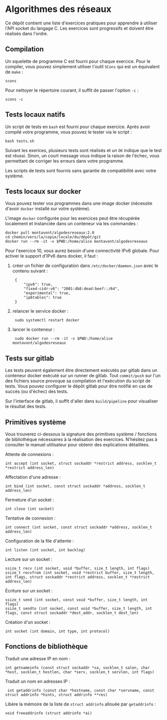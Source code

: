 # Algorithmes des réseaux

Ce dépôt contient une liste d'exercices pratiques pour apprendre à utiliser l'API socket du langage C. Les exercices sont progressifs et doivent être réalisés dans l'ordre.

## Compilation

Un squelette de programme C est fourni pour chaque exercice. Pour le compiler, vous pouvez simplement utiliser l'outil `SCons` qui est un équivalent de `make` :

    scons

Pour nettoyer le répertoire courant, il suffit de passer l'option `-c` :

    scons -c

## Tests locaux natifs

Un script de tests en `bash` est fourni pour chaque exercice. Après avoir compilé votre programme, vous pouvez le tester via le script :

    bash tests.sh

Suivant les exerices, plusieurs tests sont réalisés et un `OK` indique que le test est réussi. Sinon, un court message vous indique la raison de l'échec, vous permettant de corriger les erreurs dans votre programme.

Les scripts de tests sont fournis sans garantie de compatibilité avec votre système. 

## Tests locaux sur docker

Vous pouvez tester vos programmes dans une image docker (nécessite d'avoir `docker` installé sur votre système).

L'image `docker` configurée pour les exercices peut être récupérée localement et instanciée dans un conteneur via les commandes :

    docker pull montavont/algodesreseaux:2.0
    cd chemin/vers/la/copie/locale/du/dépôt/git
    docker run --rm -it -v $PWD:/home/alice montavont/algodesreseaux

Pour l'exercice 10, vous aurez besoin d'une connectivité IPv6 globale. Pour activer le support d'IPv6 dans docker, il faut :

1. créer un fichier de configuration dans `/etc/docker/daemon.json` avec le contenu suivant : 

        {
            "ipv6": true,
            "fixed-cidr-v6": "2001:db8:dead:beef::/64",
            "experimental": true,
            "ip6tables": true
        }

2. relancer le service docker :

        sudo systemctl restart docker

3. lancer le conteneur :

        sudo docker run --rm -it -v $PWD:/home/alice montavont/algodesreseaux

## Tests sur gitlab

Les tests peuvent également être directement exécutés par gitlab dans un conteneur docker exécuté sur un runner de gitlab. Tout `commit/push` sur l'un des fichiers source provoque sa compilation et l'exécution du script de tests. Vous pouvez configurer le dépôt gitlab pour être notifié en cas de succès (ou d'échec) des tests.

Sur l'interface de gitlab, il suffit d'aller dans `build/pipeline` pour visualiser le résultat des tests.

## Primitives système

Vous trouverez ci-dessous la signature des primitives système / fonctions de bibliothèque nécessaires à la réalisation des exercices. N'hésitez pas à consulter le manuel utilisateur pour obtenir des explications détaillées.

Attente de connexions :

    int accept (int socket, struct sockaddr *restrict address, socklen_t *restrict address_len)

Affectation d'une adresse :

    int bind (int socket, const struct sockaddr *address, socklen_t address_len)

Fermeture d'un socket :

    int close (int socket)

Tentative de connexion :

    int connect (int socket, const struct sockaddr *address, socklen_t address_len)

Configuration de la file d'attente :

    int listen (int socket, int backlog)

Lecture sur un socket :

    ssize_t recv (int socket, void *buffer, size_t length, int flags)
    ssize_t recvfrom (int socket, void *restrict buffer, size_t length, int flags, struct sockaddr *restrict address, socklen_t *restrict address_len)

Écriture sur un socket :

    ssize_t send (int socket, const void *buffer, size_t length, int flags)
    ssize_t sendto (int socket, const void *buffer, size_t length, int flags, const struct sockaddr *dest_addr, socklen_t dest_len)

Création d'un socket :

    int socket (int domain, int type, int protocol)

## Fonctions de bibliothèque

Traduit une adresse IP en nom :

    int getnameinfo (const struct sockaddr *sa, socklen_t salen, char *host, socklen_t hostlen, char *serv, socklen_t servlen, int flags)

Traduit un nom en adresses IP :

     int getaddrinfo (const char *hostname, const char *servname, const struct addrinfo *hints, struct addrinfo **res)

Libère la mémoire de la liste de `struct addrinfo` allouée par `getaddrinfo` :

    void freeaddrinfo (struct addrinfo *ai)
